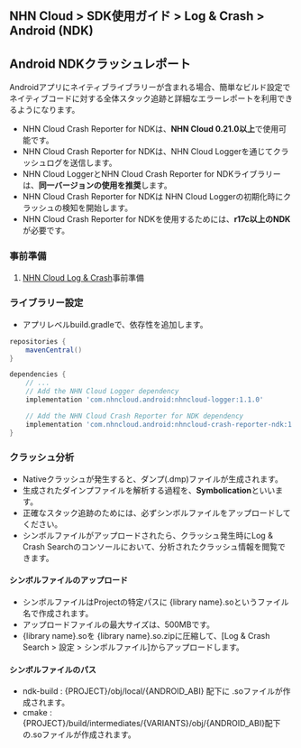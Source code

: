 ## NHN Cloud > SDK使用ガイド > Log & Crash > Android (NDK)

## Android NDKクラッシュレポート

Androidアプリにネイティブライブラリーが含まれる場合、簡単なビルド設定でネイティブコードに対する全体スタック追跡と詳細なエラーレポートを利用できるようになります。

* NHN Cloud Crash Reporter for NDKは、**NHN Cloud 0.21.0以上**で使用可能です。
* NHN Cloud Crash Reporter for NDKは、NHN Cloud Loggerを通じてクラッシュログを送信します。
* NHN Cloud LoggerとNHN Cloud Crash Reporter for NDKライブラリーは、**同一バージョンの使用を推奨**します。
* NHN Cloud Crash Reporter for NDKは NHN Cloud Loggerの初期化時にクラッシュの検知を開始します。
* NHN Cloud Crash Reporter for NDKを使用するためには、**r17c以上のNDK**が必要です。

### 事前準備

1. [NHN Cloud Log & Crash](./log-collector-android)事前準備

### ライブラリー設定
- アプリレベルbuild.gradleで、依存性を追加します。

```groovy
repositories {
    mavenCentral()
}

dependencies {
    // ...
    // Add the NHN Cloud Logger dependency
    implementation 'com.nhncloud.android:nhncloud-logger:1.1.0'

    // Add the NHN Cloud Crash Reporter for NDK dependency
    implementation 'com.nhncloud.android:nhncloud-crash-reporter-ndk:1.1.0'
}
```

### クラッシュ分析

* Nativeクラッシュが発生すると、ダンプ(.dmp)ファイルが生成されます。
* 生成されたダインプファイルを解析する過程を、**Symbolication**といいます。
* 正確なスタック追跡のためには、必ずシンボルファイルをアップロードしてください。
* シンボルファイルがアップロードされたら、クラッシュ発生時にLog & Crash Searchのコンソールにおいて、分析されたクラッシュ情報を閲覧できます。

#### シンボルファイルのアップロード

* シンボルファイルはProjectの特定パスに {library name}.soというファイル名で作成されます。
* アップロードファイルの最大サイズは、500MBです。
* {library name}.soを {library name}.so.zipに圧縮して、[Log & Crash Search > 設定 > シンボルファイル]からアップロードします。

#### シンボルファイルのパス

- ndk-build : {PROJECT}/obj/local/{ANDROID_ABI} 配下に .soファイルが作成されます。
- cmake : {PROJECT}/build/intermediates/{VARIANTS}/obj/{ANDROID_ABI}配下の.soファイルが作成されます。
